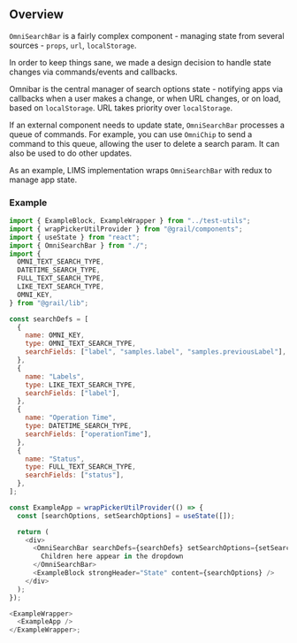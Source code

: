 ## Overview

`OmniSearchBar` is a fairly complex component - managing state from several sources - `props`, `url`, `localStorage`.

In order to keep things sane, we made a design decision to handle state changes via commands/events and callbacks.

Omnibar is the central manager of search options state - notifying apps via callbacks when a user makes a change, or when URL changes, or on load, based on `localStorage`. URL takes priority over `localStorage`.

If an external component needs to update state, `OmniSearchBar` processes a queue of commands. For example, you can use `OmniChip` to send a command to this queue, allowing the user to delete a search param. It can also be used to do other updates.

As an example, LIMS implementation wraps `OmniSearchBar` with redux to manage app state.

### Example

```js
import { ExampleBlock, ExampleWrapper } from "../test-utils";
import { wrapPickerUtilProvider } from "@grail/components";
import { useState } from "react";
import { OmniSearchBar } from "./";
import {
  OMNI_TEXT_SEARCH_TYPE,
  DATETIME_SEARCH_TYPE,
  FULL_TEXT_SEARCH_TYPE,
  LIKE_TEXT_SEARCH_TYPE,
  OMNI_KEY,
} from "@grail/lib";

const searchDefs = [
  {
    name: OMNI_KEY,
    type: OMNI_TEXT_SEARCH_TYPE,
    searchFields: ["label", "samples.label", "samples.previousLabel"],
  },
  {
    name: "Labels",
    type: LIKE_TEXT_SEARCH_TYPE,
    searchFields: ["label"],
  },
  {
    name: "Operation Time",
    type: DATETIME_SEARCH_TYPE,
    searchFields: ["operationTime"],
  },
  {
    name: "Status",
    type: FULL_TEXT_SEARCH_TYPE,
    searchFields: ["status"],
  },
];

const ExampleApp = wrapPickerUtilProvider(() => {
  const [searchOptions, setSearchOptions] = useState([]);

  return (
    <div>
      <OmniSearchBar searchDefs={searchDefs} setSearchOptions={setSearchOptions}>
        Children here appear in the dropdown
      </OmniSearchBar>
      <ExampleBlock strongHeader="State" content={searchOptions} />
    </div>
  );
});

<ExampleWrapper>
  <ExampleApp />
</ExampleWrapper>;
```
